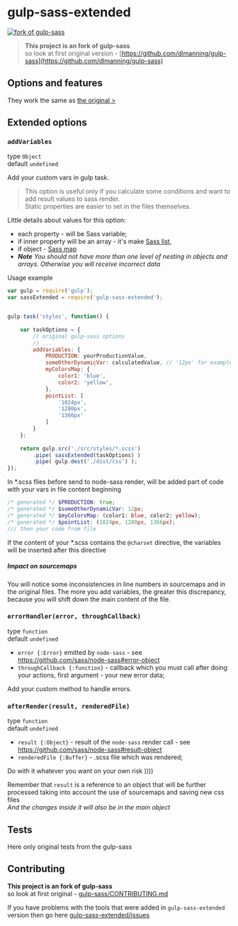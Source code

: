 # gulp-sass-extended 

[![fork of gulp-sass](https://img.shields.io/badge/Fork_of-gulp--sass-blue.svg)](https://github.com/dlmanning/gulp-sass)


> __This project is an fork of gulp-sass__  
> so look at first original version - [https://github.com/dlmanning/gulp-sass](https://github.com/dlmanning/gulp-sass)

## Options and features

They work the same as [the original >](https://github.com/dlmanning/gulp-sass#options)

## Extended options

### `addVariables`

type `Object`  
default `undefined`  

Add your custom vars in gulp task.

> This option is useful only if you calculate some conditions and want to add result values to sass render.  
Static properties are easier to set in the files themselves.

Little details about values for this option:

- each property - will be Sass variable;
- if inner property will be an array - it's make [Sass list](http://sass-lang.com/documentation/file.SASS_REFERENCE.html#lists),
- if object - [Sass map](http://sass-lang.com/documentation/file.SASS_REFERENCE.html#maps)
- *__Note__ You should not have more than one level of nesting in objects and arrays. Otherwise you will receive incorrect data*



Usage example

```js
var gulp = require('gulp');
var sassExtended = require('gulp-sass-extended');


gulp.task('styles', function() {
	
	var taskOptions = {
		// original gulp-sass options
		// ...
		addVariables: {
			PRODUCTION: yourProductionValue,
			someOtherDynamicVar: calculatedValue, // '12px' for example
			myColorsMap: {
				color1: 'blue',
				color2: 'yellow',
			},
			pointList: [
				'1024px',
				'1280px',
				'1366px'
			]
		}
	};
	
	return gulp.src('./src/styles/*.scss')
		.pipe( sassExtended(taskOptions) )
		.pipe( gulp.dest('./dist/css') );
});
```

In *.scss files before send to node-sass render, will be added part of code with your vars in file content beginning 

```scss
/* generated */ $PRODUCTION: true;
/* generated */ $someOtherDynamicVar: 12px;
/* generated */ $myColorsMap: (color1: blue, color2: yellow);
/* generated */ $pointList: (1024px, 1280px, 1366px);
/// then your code from file
```

If the content of your *.scss contains the `@charset` directive, the variables will be inserted after this directive

##### _Impact on sourcemaps_

You will notice some inconsistencies in line numbers in sourcemaps and in the original files. The more you add variables, the greater this discrepancy, because you will shift down the main content of the file.


### `errorHandler(error, throughCallback)`

type `function`  
default `undefined`  

- `error {:Error}` emitted by `node-sass` - see https://github.com/sass/node-sass#error-object
- `throughCallback {:function}` - callback which you must call after doing your actions, first argument - your new error data;

Add your custom method to handle errors.


### `afterRender(result, renderedFile)`

type `function`  
default `undefined`  

- `result {:Object}` - result of the `node-sass` render call - see https://github.com/sass/node-sass#result-object
- `renderedFile {:Buffer}` - .scss file which was rendered;

Do with it whatever you want on your own risk )))) 
 
Remember that `result` is a reference to an object that will be further processed taking into account the use of sourcemaps and saving new css files  
 _And the changes inside it will also be in the main object_

## Tests

Here only original tests from the gulp-sass

## Contributing

__This project is an fork of gulp-sass__  
so look at first original - [gulp-sass/CONTRIBUTING.md](https://github.com/dlmanning/gulp-sass/blob/master/CONTRIBUTING.md)

If you have problems with the tools that were added in `gulp-sass-extended` version then go here [gulp-sass-extended/issues](https://github.com/dutchenkoOleg/gulp-sass-extended/issues)
